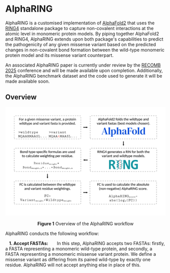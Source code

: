 # AlphaRING

AlphaRING is a customised implementation of [AlphaFold2](https://github.com/google-deepmind/alphafold) that uses the [RING4](https://ring.biocomputingup.it/) standalone package to capture non-covalent interactions at the atomic level in monomeric protein models. By piping together AlphaFold2 and RING4, AlphaRING extends upon both package's capabilities to predict the pathogenicity of any given missense variant based on the predicted changes in non-covalent bond formation between the wild-type monomeric protein model and its missense variant counterpart.


An associated AlphaRING paper is currently under review by the [RECOMB 2025](https://recomb.org/recomb2025/index.html) conference and will be made available upon completion. Additionally, the AlphaRING benchmark dataset and the code used to generate it will be made available soon. 

## Overview

![](https://github.com/loggy01/alpharing/blob/main/images/fig_1.png)
<p align="center">
  <b>Figure 1</b> Overview of the AlphaRING workflow
</p>


AlphaRING conducts the following workflow:

&nbsp;&nbsp;&nbsp;**1. Accept FASTAs:**
&nbsp;&nbsp;&nbsp;&nbsp;&nbsp;&nbsp;In this step, AlphaRING accepts two FASTAs: firstly, a FASTA representing a monomeric wild-type protein, and secondly, a FASTA representing a monomeric missense variant protein. We define a missense variant as differing from its paired wild-type by exactly one residue. AlphaRING will not accept anything else in place of this.
 
